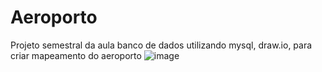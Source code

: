 # Aeroporto
Projeto semestral da aula banco de dados utilizando mysql, draw.io, para criar mapeamento do aeroporto
![image](https://github.com/user-attachments/assets/6b4e31a4-8fc0-4ee3-ad6f-c7eec786ec65)

